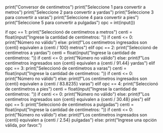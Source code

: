 print("Conversor de centímetros")
print("Seleccione 1 para convertir a metros")
print("Seleccione 2 para convertir a yardas")
print("Seleccione 3 para convertir a varas")
print("Seleccione 4 para convertir a pies")
print("Seleccione 5 para convertir a pulgadas")
opc = int(input())

if opc == 1:
    print("Seleccionó de centímetros a metros")
    centi = float(input("Ingrese la cantidad de centímetros: "))
    if centi <= 0:
        print("Número no válido")
    else:
        print(f"Los centímetros ingresados son {centi} equivalen a {centi / 100} metros")
elif opc == 2:
    print("Seleccionó de centímetros a yardas")
    centi = float(input("Ingrese la cantidad de centímetros: "))
    if centi <= 0:
        print("Número no válido")
    else:
        print(f"Los centímetros ingresados son {centi} equivalen a {centi / 91.44} yardas")
elif opc == 3:
    print("Seleccionó de centímetros a varas")
    centi = float(input("Ingrese la cantidad de centímetros: "))
    if centi <= 0:
        print("Número no válido")
    else:
        print(f"Los centímetros ingresados son {centi} equivalen a {centi / 83.8235} varas")
elif opc == 4:
    print("Seleccionó de centímetros a pies")
    centi = float(input("Ingrese la cantidad de centímetros: "))
    if centi <= 0:
        print("Número no válido")
    else:
        print(f"Los centímetros ingresados son {centi} equivalen a {centi / 30.48} pies")
elif opc == 5:
    print("Seleccionó de centímetros a pulgadas")
    centi = float(input("Ingrese la cantidad de centímetros: "))
    if centi <= 0:
        print("Número no válido")
    else:
        print(f"Los centímetros ingresados son {centi} equivalen a {centi / 2.54} pulgadas")
else:
    print("Ingrese una opción válida, por favor.")
